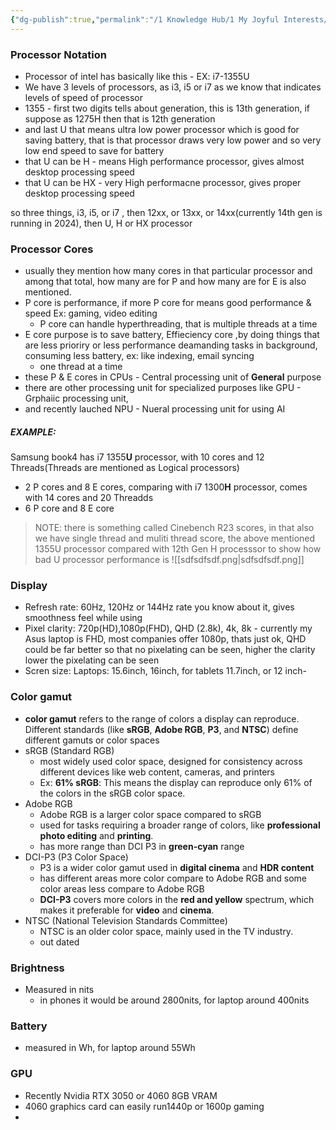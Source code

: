 ```yaml
---
{"dg-publish":true,"permalink":"/1 Knowledge Hub/1 My Joyful Interests/Tech/Tech specifications/","noteIcon":""}
---
```


### Processor Notation
- Processor of intel has basically like this
				- EX: i7-1355U
- We have 3 levels of processors, as i3, i5 or i7 as we know that indicates levels of speed of processor
- 1355 - first two digits tells about generation, this is 13th generation, if suppose as 1275H then that is 12th generation
- and last U that means ultra low power processor which is good for saving battery, that is that processor draws very low power and so very low end speed to save for battery
- that U can be H - means High performance processor, gives almost desktop processing speed
- that U can be HX - very High performacne processor, gives proper desktop processing speed

so three things, i3, i5, or i7 , 
then 12xx, or 13xx, or 14xx(currently 14th gen is running in 2024), 
then U, H or HX processor

### Processor Cores
- usually they mention how many cores in that particular processor and among that total, how many are for P and how many are for E is also mentioned.
- P core is performance, if more P core for means good performance & speed Ex: gaming, video editing
	- P core can handle hyperthreading, that is multiple threads at a time
- E core purpose is to save battery, Effieciency core ,by doing things that are less prioriry or less performance deamanding tasks in background, consuming less battery, ex: like indexing, email syncing
	- one thread at a time
- these P & E cores in CPUs - Central processing unit of **General** purpose
- there are other processing unit for specialized purposes like GPU - Grphaiic processing unit, 
- and recently lauched NPU - Nueral processing unit for using AI
##### EXAMPLE: 
Samsung book4 has i7 1355**U** processor, with 10 cores and 12 Threads(Threads are mentioned as Logical processors)
- 2 P cores and 8 E cores, 
comparing with i7 1300**H** processor, comes with 14 cores and 20 Threadds
- 6 P core and 8 E core
> NOTE: 
> 	there is something called Cinebench R23 scores, in that also we have single thread and muliti thread score,
> 	the above mentioned 1355U processor compared with 12th Gen H processsor to show how bad U processor performance is
> 	![[sdfsdfsdf.png\|sdfsdfsdf.png]]

### Display
- Refresh rate: 60Hz, 120Hz or 144Hz rate you know about it, gives smoothness feel while using 
- Pixel clarity: 720p(HD),1080p(FHD), QHD (2.8k), 4k, 8k - currently my Asus laptop is FHD, most companies offer 1080p, thats just ok, QHD could be far better so that no pixelating can be seen, higher the clarity lower the pixelating can be seen
- Scren size: Laptops: 15.6inch, 16inch, for tablets 11.7inch, or 12 inch- 
### Color gamut
- **color gamut** refers to the range of colors a display can reproduce. Different standards (like **sRGB**, **Adobe RGB**, **P3**, and **NTSC**) define different gamuts or color spaces
- sRGB (Standard RGB)
	- most widely used color space, designed for consistency across different devices like web content, cameras, and printers
	- Ex: **61% sRGB**: This means the display can reproduce only 61% of the colors in the sRGB color space.
- Adobe RGB
	- Adobe RGB is a larger color space compared to sRGB
	- used for tasks requiring a broader range of colors, like **professional photo editing** and **printing**.
	- has more range than DCI P3 in **green-cyan** range
- DCI-P3 (P3 Color Space)
	- P3 is a wider color gamut used in **digital cinema** and **HDR content**
	- has different areas more color compare to Adobe RGB and some color areas less compare to Adobe RGB
	- **DCI-P3** covers more colors in the **red and yellow** spectrum, which makes it preferable for **video** and **cinema**.
- NTSC (National Television Standards Committee)
	- NTSC is an older color space, mainly used in the TV industry.
	- out dated
### Brightness 
- Measured in nits
	- in phones it would be around 2800nits, for laptop around 400nits
### Battery
- measured in Wh, for laptop around 55Wh

### GPU 
- Recently Nvidia RTX 3050 or 4060 8GB VRAM
- 4060 graphics card can easily run1440p or 1600p gaming
-  